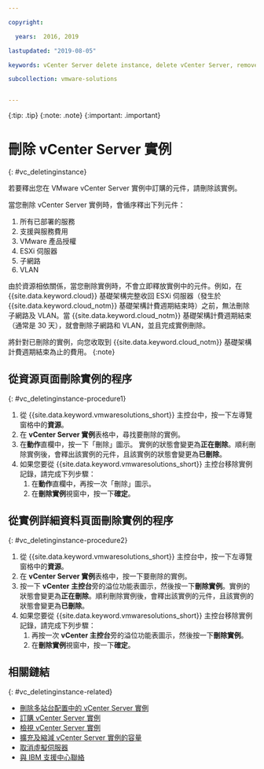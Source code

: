 ```yaml
---

copyright:

  years:  2016, 2019

lastupdated: "2019-08-05"

keywords: vCenter Server delete instance, delete vCenter Server, remove vCenter Server

subcollection: vmware-solutions


---
```


{:tip: .tip}
{:note: .note}
{:important: .important}

# 刪除 vCenter Server 實例
{: #vc_deletinginstance}

若要釋出您在 VMware vCenter Server 實例中訂購的元件，請刪除該實例。

當您刪除 vCenter Server 實例時，會循序釋出下列元件：
1. 所有已部署的服務
2. 支援與服務費用
3. VMware 產品授權
4. ESXi 伺服器
5. 子網路
6. VLAN

由於資源相依關係，當您刪除實例時，不會立即釋放實例中的元件。例如，在 {{site.data.keyword.cloud}} 基礎架構完整收回 ESXi 伺服器（發生於 {{site.data.keyword.cloud_notm}} 基礎架構計費週期結束時）之前，無法刪除子網路及 VLAN。當 {{site.data.keyword.cloud_notm}} 基礎架構計費週期結束（通常是 30 天），就會刪除子網路和 VLAN，並且完成實例刪除。

將針對已刪除的實例，向您收取到 {{site.data.keyword.cloud_notm}} 基礎架構計費週期結束為止的費用。
{:note}

## 從資源頁面刪除實例的程序
{: #vc_deletinginstance-procedure1}

1. 從 {{site.data.keyword.vmwaresolutions_short}} 主控台中，按一下左導覽窗格中的**資源**。
2. 在 **vCenter Server 實例**表格中，尋找要刪除的實例。
3. 在**動作**直欄中，按一下「刪除」圖示。
   實例的狀態會變更為**正在刪除**。順利刪除實例後，會釋出該實例的元件，且該實例的狀態會變更為**已刪除**。
4. 如果您要從 {{site.data.keyword.vmwaresolutions_short}} 主控台移除實例記錄，請完成下列步驟：
   1. 在**動作**直欄中，再按一次「刪除」圖示。
   2. 在**刪除實例**視窗中，按一下**確定**。

## 從實例詳細資料頁面刪除實例的程序
{: #vc_deletinginstance-procedure2}

1. 從 {{site.data.keyword.vmwaresolutions_short}} 主控台中，按一下左導覽窗格中的**資源**。
2. 在 **vCenter Server 實例**表格中，按一下要刪除的實例。
3. 按一下 **vCenter 主控台**旁的溢位功能表圖示，然後按一下**刪除實例**。實例的狀態會變更為**正在刪除**。順利刪除實例後，會釋出該實例的元件，且該實例的狀態會變更為**已刪除**。
4. 如果您要從 {{site.data.keyword.vmwaresolutions_short}} 主控台移除實例記錄，請完成下列步驟：
   1. 再按一次 **vCenter 主控台**旁的溢位功能表圖示，然後按一下**刪除實例**。
   2. 在**刪除實例**視窗中，按一下**確定**。

## 相關鏈結
{: #vc_deletinginstance-related}

* [刪除多站台配置中的 vCenter Server 實例](/docs/services/vmwaresolutions/vcenter?topic=vmware-solutions-vc_deletinginstance_multi)
* [訂購 vCenter Server 實例](/docs/services/vmwaresolutions/vcenter?topic=vmware-solutions-vc_orderinginstance)
* [檢視 vCenter Server 實例](/docs/services/vmwaresolutions/vcenter?topic=vmware-solutions-vc_viewinginstances)
* [擴充及縮減 vCenter Server 實例的容量](/docs/services/vmwaresolutions/vcenter?topic=vmware-solutions-vc_addingremovingservers)
* [取消虛擬伺服器](/docs/vsi?topic=virtual-servers-managing-virtual-servers#cancel)
* [與 IBM 支援中心聯絡](/docs/services/vmwaresolutions/vmonic?topic=vmware-solutions-trbl_support)
